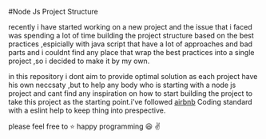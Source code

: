  #Node Js Project Structure
 
 recently i have started working on a new project and the issue that i faced was spending a lot of time building the project structure based on the best practices ,espicially with java script that have a lot of approaches and bad parts and i couldnt find any place that wrap the best practices into a single project ,so i decided to make it by my own. 
 
in this repository i dont aim to provide optimal solution as each project have his own neccsaty ,but to help any body who is starting with a node js project and cant find any inspiration on how to start building the project to take this project as the starting point.i've followed [airbnb](https://github.com/airbnb/javascript) Coding standard with a eslint help to keep thing into prespective.
 
 

please feel free to :star:  happy programming :smiley: :v: 

